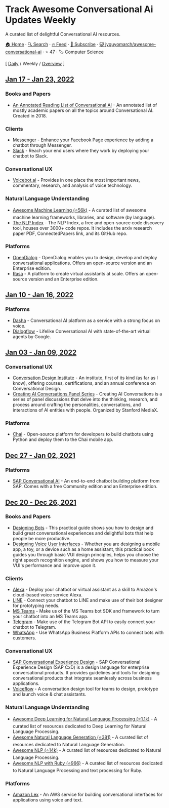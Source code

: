 # Track Awesome Conversational Ai Updates Weekly

A curated list of delightful Conversational AI resources.

[🏠 Home](/README.md) · [🔍 Search](https://www.trackawesomelist.com/search/) · [🔥 Feed](https://www.trackawesomelist.com/jyguyomarch/awesome-conversational-ai/week/rss.xml) · [📮 Subscribe](https://trackawesomelist.us17.list-manage.com/subscribe?u=d2f0117aa829c83a63ec63c2f&id=36a103854c) · [😺 jyguyomarch/awesome-conversational-ai](https://github.com/jyguyomarch/awesome-conversational-ai) · ⭐ 47 · 🏷️ Computer Science

[ [Daily](/content/jyguyomarch/awesome-conversational-ai/README.md) / Weekly / [Overview](/content/jyguyomarch/awesome-conversational-ai/readme/README.md) ]

## [Jan 17 - Jan 23, 2022](/content/2022/3/README.md)

### Books and Papers

*   [An Annotated Reading List of Conversational AI](https://medium.com/x8-the-ai-community/a-reading-list-and-mini-survey-of-conversational-ai-32fceea97180) - An annotated list of mostly academic papers on all the topics around Conversational AI. Created in 2018.

### Clients

*   [Messenger](https://developers.facebook.com/docs/messenger-platform/) - Enhance your Facebook Page experience by adding a chatbot through Messenger.
*   [Slack](https://api.slack.com/) - Reach your end users where they work by deploying your chatbot to Slack.

### Conversational UX

*   [Voicebot.ai](https://voicebot.ai/) - Provides in one place the most important news, commentary, research, and analysis of voice technology.

### Natural Language Understanding

*   [Awesome Machine Learning (⭐56k)](https://github.com/josephmisiti/awesome-machine-learning) - A curated list of awesome machine learning frameworks, libraries, and software (by language).
*   [The NLP Index](https://index.quantumstat.com/) - The NLP Index, a free and open-source code discovery tool, houses over 3000+ code repos. It includes the arxiv research paper PDF, ConnectedPapers link, and its GitHub repo.

### Platforms

*   [OpenDialog](https://opendialog.ai/) - OpenDialog enables you to design, develop and deploy conversational applications. Offers an open-source version and an Enterprise edition.
*   [Rasa](https://rasa.com/) - A platform to create virtual assistants at scale. Offers an open-source version and an Enterprise edition.

## [Jan 10 - Jan 16, 2022](/content/2022/2/README.md)

### Platforms

*   [Dasha](https://dasha.ai/) - Conversational AI platform as a service with a strong focus on voice.
*   [Dialogflow](https://cloud.google.com/dialogflow) - Lifelike Conversational AI with state-of-the-art virtual agents by Google.

## [Jan 03 - Jan 09, 2022](/content/2022/1/README.md)

### Conversational UX

*   [Conversation Design Institute](https://www.conversationdesigninstitute.com/) - An institute, first of its kind (as far as I know), offering courses, certifications, and an annual conference on Conversational Design.
*   [Creating AI Conversations Panel Series](https://www.youtube.com/playlist?list=PL_kEIZJfQ6lIALEhtaFYuIsPtzeKtJ4_h) - Creating AI Conversations is a series of panel discussions that delve into the thinking, research, and process around crafting the personalities, conversations, and interactions of AI entities with people. Organized by Stanford MediaX.

### Platforms

*   [Chai](https://chai.ml/) - Open-source platform for developers to build chatbots using Python and deploy them to the Chai mobile app.

## [Dec 27 - Jan 02, 2021](/content/2021/52/README.md)

### Platforms

*   [SAP Conversational AI](https://cai.tools.sap/) - An end-to-end chatbot building platform from SAP. Comes with a free Community edition and an Enterprise edition.

## [Dec 20 - Dec 26, 2021](/content/2021/51/README.md)

### Books and Papers

*   [Designing Bots](https://www.oreilly.com/library/view/designing-bots/9781491974810/) - This practical guide shows you how to design and build great conversational experiences and delightful bots that help people be more productive.
*   [Designing Voice User Interfaces](https://www.oreilly.com/library/view/designing-voice-user/9781491955406/) - Whether you are designing a mobile app, a toy, or a device such as a home assistant, this practical book guides you through basic VUI design principles, helps you choose the right speech recognition engine, and shows you how to measure your VUI's performance and improve upon it.

### Clients

*   [Alexa](https://developer.amazon.com/) - Deploy your chatbot or virtual assistant as a skill to Amazon's cloud-based voice service Alexa.
*   [LINE](https://developers.line.biz/) - Connect your chatbot to LINE and make use of their bot designer for prototyping needs.
*   [MS Teams](https://developer.microsoft.com/microsoft-teams) - Make us of the MS Teams bot SDK and framework to turn your chatbot into an MS Teams app.
*   [Telegram](https://core.telegram.org/) - Make use of the Telegram Bot API to easily connect your chatbot to Telegram.
*   [WhatsApp](https://developers.facebook.com/docs/whatsapp/) - Use WhatsApp Business Platform APIs to connect bots with customers.

### Conversational UX

*   [SAP Conversational Experience Design](https://experience.sap.com/conversational-ux/) - SAP Conversational Experience Design (SAP CxD) is a design language for enterprise conversational products. It provides guidelines and tools for designing conversational products that integrate seamlessly across business applications.
*   [Voiceflow](https://www.voiceflow.com/) - A conversation design tool for teams to design, prototype and launch voice & chat assistants.

### Natural Language Understanding

*   [Awesome Deep Learning for Natural Language Processing (⭐1.1k)](https://github.com/brianspiering/awesome-dl4nlp) - A curated list of resources dedicated to Deep Learning for Natural Language Processing.
*   [Awesome Natural Language Generation (⭐381)](https://github.com/accelerated-text/awesome-nlg) - A curated list of resources dedicated to Natural Language Generation.
*   [Awesome NLP (⭐14k)](https://github.com/keon/awesome-nlp) - A curated list of resources dedicated to Natural Language Processing.
*   [Awesome NLP with Ruby (⭐966)](https://github.com/arbox/nlp-with-ruby) - A curated list of resources dedicated to Natural Language Processing and text processing for Ruby.

### Platforms

*   [Amazon Lex](https://aws.amazon.com/lex/) - An AWS service for building conversational interfaces for applications using voice and text.